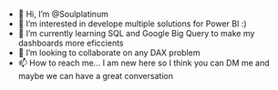 - 👋 Hi, I’m @Soulplatinum
- 👀 I’m interested in develope multiple solutions for Power BI :)
- 🌱 I’m currently learning SQL and Google Big Query to make my dashboards more eficcients
- 💞️ I’m looking to collaborate on any DAX problem 
- 📫 How to reach me... I am new here so I think you can DM me and maybe we can have a great conversation

<!---
Soulplatinum/Soulplatinum is a ✨ special ✨ repository because its `README.md` (this file) appears on your GitHub profile.
You can click the Preview link to take a look at your changes.
--->
